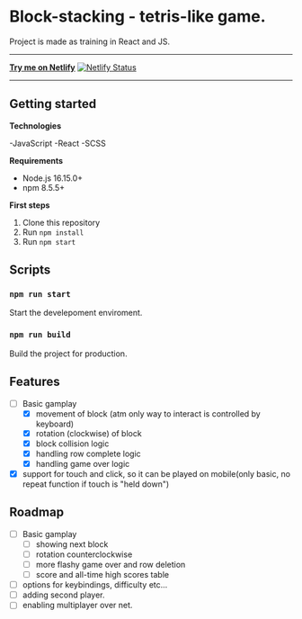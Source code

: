 # Block-stacking - tetris-like game.

Project is made as training in React and JS.

---

[**Try me on Netlify**](https://block-stacking.netlify.app/)
[![Netlify Status](https://api.netlify.com/api/v1/badges/a300f0e5-5564-4dcc-9664-88eef51a1ccd/deploy-status)](https://app.netlify.com/sites/block-stacking/deploys)

---

## Getting started

**Technologies**

-JavaScript
-React
-SCSS

**Requirements**

- Node.js 16.15.0+
- npm 8.5.5+

**First steps**

1. Clone this repository
2. Run `npm install`
3. Run `npm start`

## Scripts

### `npm run start`

Start the develepoment enviroment.

### `npm run build`

Build the project for production.

## Features

- [ ] Basic gamplay
  - [x] movement of block (atm only way to interact is controlled by keyboard)
  - [x] rotation (clockwise) of block
  - [x] block collision logic
  - [x] handling row complete logic
  - [x] handling game over logic
- [x] support for touch and click, so it can be played on mobile(only basic, no repeat function if touch is "held down")

## Roadmap

- [ ] Basic gamplay
  - [ ] showing next block
  - [ ] rotation counterclockwise
  - [ ] more flashy game over and row deletion
  - [ ] score and all-time high scores table
- [ ] options for keybindings, difficulty etc...
- [ ] adding second player.
- [ ] enabling multiplayer over net.
